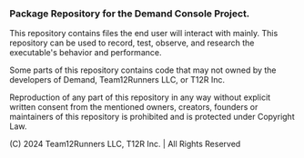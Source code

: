 ### Package Repository for the Demand Console Project. 

This repository contains files the end user will interact with mainly. This repository can be used to record, test, observe, and research the executable's behavior and performance. 


Some parts of this repository contains code that may not owned by the developers of Demand, Team12Runners LLC, or T12R Inc. 





Reproduction of any part of this repository in any way without explicit written consent from the mentioned owners, creators, founders or maintainers of this repository is prohibited and is protected under Copyright Law.



(C) 2024 Team12Runners LLC, T12R Inc.  |  All Rights Reserved
